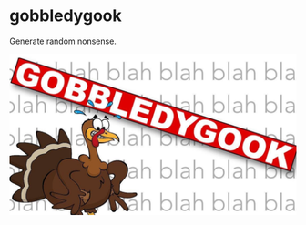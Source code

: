 # gobbledygook

Generate random nonsense.

![Turkey with gobbledygook banner and background of repeated "blah blah blah"](img/gobbledygook.jpeg)
